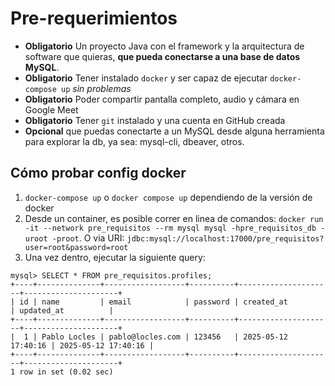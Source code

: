 # Pre-requerimientos
- **Obligatorio** Un proyecto Java con el framework y la arquitectura de software que quieras, **que pueda conectarse a una base de datos MySQL**.
- **Obligatorio** Tener instalado `docker` y ser capaz de ejecutar `docker-compose up` *sin problemas*
- **Obligatorio** Poder compartir pantalla completo, audio y cámara en Google Meet
- **Obligatorio** Tener `git` instalado y una cuenta en GitHub creada
- **Opcional** que puedas conectarte a un MySQL desde alguna herramienta para explorar la db, ya sea: mysql-cli, dbeaver, otros.

## Cómo probar config docker

1. `docker-compose up` o `docker compose up` dependiendo de la versión de docker
2. Desde un container, es posible correr en linea de comandos: `docker run -it --network pre_requisitos --rm mysql mysql -hpre_requisitos_db -uroot -proot`. O via URI: `jdbc:mysql://localhost:17000/pre_requisitos?user=root&password=root`
3. Una vez dentro, ejecutar la siguiente query:

```
mysql> SELECT * FROM pre_requisitos.profiles;
+----+--------------+------------------+----------+---------------------+---------------------+
| id | name         | email            | password | created_at          | updated_at          |
+----+--------------+------------------+----------+---------------------+---------------------+
|  1 | Pablo Locles | pablo@locles.com | 123456   | 2025-05-12 17:40:16 | 2025-05-12 17:40:16 |
+----+--------------+------------------+----------+---------------------+---------------------+
1 row in set (0.02 sec)
```
